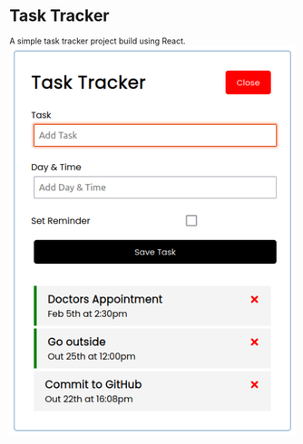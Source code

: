 # Task Tracker
A simple task tracker project build using React.<br/>
![Alt text](public/main-tela.png)

